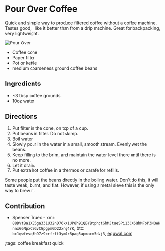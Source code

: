 # Pour Over Coffee

Quick and simple way to produce filtered coffee without a coffee
machine. Tastes good, I like it better than from a drip machine. Great
for backpacking, very lightweight.

![Pour Over](pix/pour-over.webp)

- Coffee cone
- Paper filter
- Pot or kettle
- medium coarseness ground coffee beans

## Ingredients

- ~3 tbsp coffee grounds
- 10oz water

## Directions

1. Put filter in the cone, on top of a cup.
2. Put beans in filter. Do not skimp.
3. Boil water.
4. Slowly pour in the water in a small, smooth stream. Evenly wet the beans.
5. Keep filling to the brim, and maintain the water level there until there is no more.
6. Let it drain.
6. Put extra hot coffee in a thermos or carafe for refills.

Some people put the beans directly in the boiling water. Don't do this,
it will taste weak, burnt, and flat. However, if using a metal sieve
this is the only way to brew it.

## Contribution

- Spenser Truex - xmr: `88DVtBa1XE5ga331U32nD76kK1UP8h91QBYBtphqtGhMJtueSPi13CK6QhMFoP3NQWHnnxG6NpxCVGvCGpgpmGD22xng4rK`, btc: `bc1qwfevq3h97z9crfrft3ym9r8pag5apmacm5dvj3`, [equwal.com](https://equwal.com/donate.html)

;tags: coffee breakfast quick
